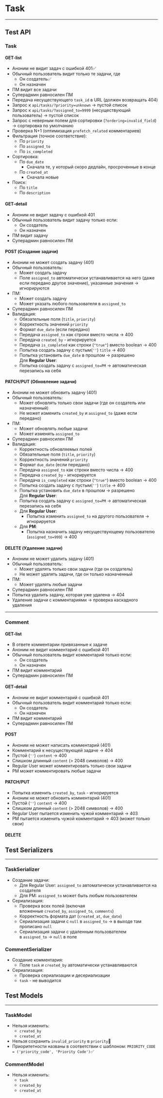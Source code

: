 # **Task**
---
## **Test API**
### **Task**
#### GET-list
- Аноним не видит задач с ошибкой 401✅
- Обычный пользователь видит только те задачи, где
	- Он создатель✅
	- Он назначен
- ПМ видит все задачи
- Суперадмин равносилен ПМ
- Передача несуществующего `task_id` в URL (должен возвращать 404)
- Запрос к `api/tasks/?priority=unknown` → пустой список
- Запрос к `api/tasks/?assigned_to=9999` (несуществующий пользователь) → пустой список
- Запрос с неверным полем для сортировки (`?ordering=invalid_field`) → сортировка по умолчанию
- Проверка N+1 (оптимизация `prefetch_related` комментариев)
- Фильтрация (точное соответствие):
    - По `priority`
    - По `assigned_to`
    - По `is_completed`
- Сортировка:
    - По `due_date`
	    - Сначала те, у который скоро дедлайн, просроченные в конце
    - По `created_at`
	    - Сначала новые
- Поиск:
    - По `title`
    - По `description`
#### GET-detail
- Аноним не видит задачу с ошибкой 401
- Обычный пользователь видит задачу только если:
	- Он создатель
	- Он назначен
- ПМ видит задачу
- Суперадмин равносилен ПМ
#### POST (Создание задачи)
- Аноним не может создать задачу (401)
- Обычный пользователь:
    - Может создать задачу
    - Поле `assigned_to` автоматически устанавливается на него (даже если передано другое значение), указанные значения -> игнорируются
- ПМ:
    - Может создать задачу
    - Может указать любого пользователя в `assigned_to`
- Суперадмин равносилен ПМ
- Валидация:
    - Обязательные поля (`title`, `priority`)
    - Корректность значений `priority`
    - Формат `due_date` (если передано)
	- Передача `assigned_to` как строки вместо числа → 400
	- Передача `created_by` - игнорируется
	- Передача `is_completed` как строки (`"true"`) вместо boolean → 400
	- Попытка создать задачу с пустым(`''`) `title` → 400
	- Попытка установить `due_date` в прошлом → разрешено
	Для **Regular User**:
	- Попытка создать задачу с `assigned_to=PM` → автоматическая перезапись на себя
#### PATCH/PUT (Обновление задачи)
- Аноним не может обновить задачу (401)
- Обычный пользователь:
    - Может обновлять только свои задачи (где он создатель или назначенный)
    - Не может изменить `created_by` и `assigned_to` (даже если передано)
- ПМ:
    - Может обновлять любые задачи
    - Может изменять `assigned_to`
- Суперадмин равносилен ПМ
- Валидация:
    - Корректность обновляемых полей
    - Обязательные поля (`title`, `priority`)
    - Корректность значений `priority`
    - Формат `due_date` (если передано)
	- Передача `assigned_to` как строки вместо числа → 400
	- Передача `created_by` - игнорируется
	- Передача `is_completed` как строки (`"true"`) вместо boolean → 400
	- Попытка создать задачу с пустым(`''`) `title` → 400
	- Попытка установить `due_date` в прошлом → разрешено
	Для **Regular User**:
	- Попытка создать задачу с `assigned_to=PM` → автоматическая перезапись на себя
	- Для **Regular User**:
		- Попытка изменить `assigned_to` на другого пользователя → игнорируется
	- Для **PM**:
		- Попытка назначить задачу несуществующему пользователю (`assigned_to=999`) → 400
#### DELETE (Удаление задачи)
- Аноним не может удалить задачу (401)
- Обычный пользователь:
    - Может удалять только свои задачи (где он создатель)  
    - Не может удалять задачи, где он только назначенный
- ПМ:
    - Может удалять любые задачи
- Суперадмин равносилен ПМ
- Попытка удалить задачу, которая уже удалена → 404
- Удаление задачи с комментариями → проверка каскадного удаления
---
### **Comment**
#### GET-list
- В ответе комментарии привязанные к задаче
- Аноним не видит комментарий с ошибкой 401
- Обычный пользователь видит комментарий только если:
	- Он создатель
	- Он назначен
- ПМ видит комментарий
- Суперадмин равносилен ПМ
#### GET-detail
- Аноним не видит комментарий с ошибкой 401
- Обычный пользователь видит комментарий только если:
	- Он создатель
	- Он назначен
- ПМ видит комментарий
- Суперадмин равносилен ПМ
#### POST
- Аноним не может написать комментарий (401)
- Комментарий к несуществующей задаче → 404
- Пустой (`''`) `content` → 400
- Слишком длинный `content` (> 2048 символов) → 400
- Regular User может комментировать только свои задачи
- PM может комментировать любые задачи
#### PATCH/PUT
- Попытка изменить `created_by`, `task` - игнорируется
- Аноним не может обновить комментарий (401)
- Пустой (`''`) `content` → 400
- Слишком длинный `content` (> 2048 символов) → 400
- Regular User пытается изменить чужой комментарий → 403
- PM пытается изменить чужой комментарий → 403 (может только свои)
#### DELETE
## **Test Serializers**
---
### TaskSerializer
- Создание задачи:
    - Для Regular User: `assigned_to` автоматически устанавливается на создателя
    - Для PM: `assigned_to` может быть любым пользователем
- Сериализация:
    - Проверка всех полей (включая вложенные `created_by`, `assigned_to`, `comments`)
    - Корректность формата дат (`created_at`, `due_date`)
	- Сериализация задачи с `null` в `assigned_to` → в выходе там прописано `null`
	- Сериализация задачи с удаленным пользователем в `assigned_to` → `null` в поле
### CommentSerializer
- Создание комментария:
    - Поле `task` и `created_by` автоматически устанавливаются
- Сериализация:
	- Проверка сериализации и десериализации 
    - `task` - не выводится
## **Test Models**
---
### TaskModel
- Нельзя изменить:
	- `created_by`
	- `created_at`
- Нельзя сохранить `invalid_priority` в `priority`🚫
- Приоритетности названы в соответствии с шаблоном: `PRIORITY_CODE = ('priority_code', 'Priority Code')`✅
### CommentModel
- Нельзя изменить:
	- `task`
	- `created_by`
	- `created_at`